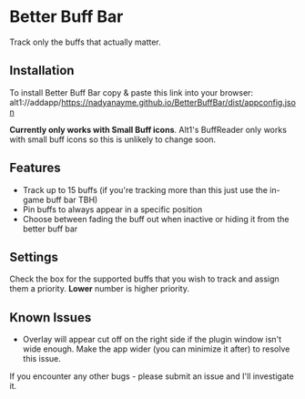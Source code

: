 # Better Buff Bar

Track only the buffs that actually matter.

## Installation

To install Better Buff Bar copy & paste this link into your browser:
alt1://addapp/https://nadyanayme.github.io/BetterBuffBar/dist/appconfig.json

**Currently only works with Small Buff icons**. Alt1's BuffReader only works with small buff icons so this is unlikely to change soon.

## Features

- Track up to 15 buffs (if you're tracking more than this just use the in-game buff bar TBH)
- Pin buffs to always appear in a specific position
- Choose between fading the buff out when inactive or hiding it from the better buff bar


## Settings

Check the box for the supported buffs that you wish to track and assign them a priority. **Lower** number is higher priority.

## Known Issues

- Overlay will appear cut off on the right side if the plugin window isn't wide enough. Make the app wider (you can minimize it after) to resolve this issue.

If you encounter any other bugs - please submit an issue and I'll investigate it.
